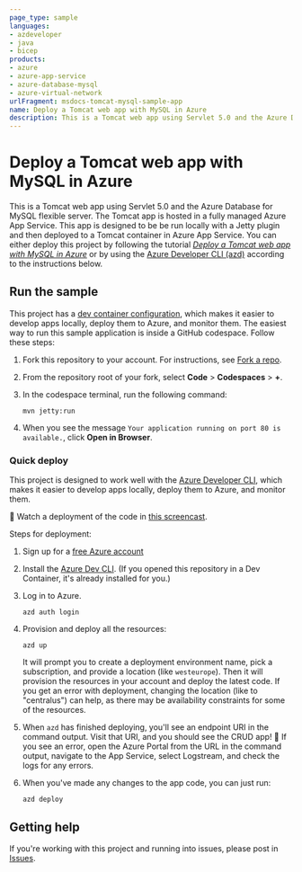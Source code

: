 ```yaml
---
page_type: sample
languages:
- azdeveloper
- java
- bicep
products:
- azure
- azure-app-service
- azure-database-mysql
- azure-virtual-network
urlFragment: msdocs-tomcat-mysql-sample-app
name: Deploy a Tomcat web app with MySQL in Azure
description: This is a Tomcat web app using Servlet 5.0 and the Azure Database for MySQL flexible server. 
---
```

<!-- YAML front-matter schema: https://review.learn.microsoft.com/en-us/help/contribute/samples/process/onboarding?branch=main#supported-metadata-fields-for-readmemd -->

# Deploy a Tomcat web app with MySQL in Azure

This is a Tomcat web app using Servlet 5.0 and the Azure Database for MySQL flexible server. The Tomcat app is hosted in a fully managed Azure App Service. This app is designed to be be run locally with a Jetty plugin and then deployed to a Tomcat container in Azure App Service. You can either deploy this project by following the tutorial [*Deploy a Tomcat web app with MySQL in Azure*](https://docs.microsoft.com/azure/app-service/tutorial-tomcat-mysql-app) or by using the [Azure Developer CLI (azd)](https://learn.microsoft.com/azure/developer/azure-developer-cli/overview) according to the instructions below.

## Run the sample

This project has a [dev container configuration](.devcontainer/), which makes it easier to develop apps locally, deploy them to Azure, and monitor them. The easiest way to run this sample application is inside a GitHub codespace. Follow these steps:

1. Fork this repository to your account. For instructions, see [Fork a repo](https://docs.github.com/get-started/quickstart/fork-a-repo).

1. From the repository root of your fork, select **Code** > **Codespaces** > **+**.

1. In the codespace terminal, run the following command:

    ```shell
    mvn jetty:run
    ```

1. When you see the message `Your application running on port 80 is available.`, click **Open in Browser**.

### Quick deploy

This project is designed to work well with the [Azure Developer CLI](https://learn.microsoft.com/azure/developer/azure-developer-cli/overview), which makes it easier to develop apps locally, deploy them to Azure, and monitor them. 

🎥 Watch a deployment of the code in [this screencast](https://www.youtube.com/watch?v=JDlZ4TgPKYc).

Steps for deployment:

1. Sign up for a [free Azure account](https://azure.microsoft.com/free/)
2. Install the [Azure Dev CLI](https://learn.microsoft.com/azure/developer/azure-developer-cli/install-azd). (If you opened this repository in a Dev Container, it's already installed for you.)
3. Log in to Azure.

    ```shell
    azd auth login
    ```

4. Provision and deploy all the resources:

    ```shell
    azd up
    ```

    It will prompt you to create a deployment environment name, pick a subscription, and provide a location (like `westeurope`). Then it will provision the resources in your account and deploy the latest code. If you get an error with deployment, changing the location (like to "centralus") can help, as there may be availability constraints for some of the resources.

5. When `azd` has finished deploying, you'll see an endpoint URI in the command output. Visit that URI, and you should see the CRUD app! 🎉 If you see an error, open the Azure Portal from the URL in the command output, navigate to the App Service, select Logstream, and check the logs for any errors.

6. When you've made any changes to the app code, you can just run:

    ```shell
    azd deploy
    ```

## Getting help

If you're working with this project and running into issues, please post in [Issues](/issues).
